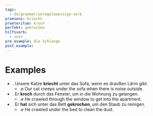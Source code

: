 ```yaml
---
tags:
  - de/grammar/unregelmaessige-verb
praesens: kriecht
praeteritum: kroch
perfekt: gekrochen
hilfsverb:
  - sein
pre_example: die Schlange
post_example: 
---
```


# Examples
- . Unsere Katze **kriecht** unter das Sofa, wenn es draußen Lärm gibt.
	- .e Our cat creeps under the sofa when there is noise outside.
- . Er **kroch** durch das Fenster, um in die Wohnung zu gelangen.
	- .e He crawled through the window to get into the apartment.
- . Er **hat** sich unter das Bett **gekrochen**, um den Staub zu reinigen.
	- .e He crawled under the bed to clean the dust.
